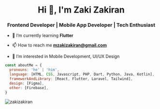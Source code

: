 <h1 align="center">Hi 👋, I'm Zaki Zakiran</h1>
<h3 align="center">Frontend Developer | Mobile App Developer | Tech Enthusiast</h3>

- 🌱 I’m currently learning **Flutter**

- 📫 How to reach me **mzakizakiran@gmail.com**

- 👀 I’m interested in Mobile Development, UI/UX Design

```javascript
const aboutMe = {
  pronouns: 'he' | 'him',
  language: [HTML, CSS, Javascript, PHP, Dart, Python, Java, Kotlin],
  frameworkAndLibrary: [React, Flutter, Laravel, Tailwind],
  design: [Figma],
  other: [Firebase],
}
```


<p><img align="center" src="https://github-readme-stats.vercel.app/api/top-langs?username=zakizakiran&show_icons=true&locale=en&layout=compact" alt="zakizakiran" /></p>
